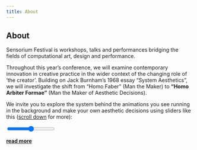 ```yaml
---
title: About
---
```


## About

<div class="f3">
Sensorium Festival is workshops, talks and performances bridging the fields of computational art, design and performance.
</div>

Throughout this year’s conference, we will examine contemporary innovation in creative practice in the wider context of the changing role of ‘the creator’. Building on Jack Burnham’s 1968 essay “System Aesthetics”, we will investigate the shift from “Homo Faber” (Man the Maker) to **“Homo Arbiter Formae”** (Man the Maker of Aesthetic Decisions).

We invite you to explore the system behind the animations you see running in the background and make your own aesthetic decisions using sliders like this ([scroll down](/#sliders) for more):

<input type="range" class="slider count" oninput="set_state('count', this.value)" onchange="set_state('count', this.value)">

**[read more](/about)**